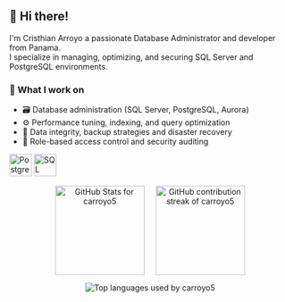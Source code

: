 ## 👋 Hi there!
I'm Cristhian Arroyo a passionate Database Administrator and developer from Panama.  
I specialize in managing, optimizing, and securing SQL Server and PostgreSQL environments.

### 🧩 What I work on
- 🗃️ Database administration (SQL Server, PostgreSQL, Aurora) 
- ⚙️ Performance tuning, indexing, and query optimization 
- 🧪 Data integrity, backup strategies and disaster recovery 
- 🔐 Role-based access control and security auditing
<p align="left">
  <img src="https://cdn.jsdelivr.net/gh/devicons/devicon/icons/postgresql/postgresql-original.svg" alt="PostgreSQL logo" width="40" height="40" title="PostgreSQL"/>
  <img src="https://cdn.jsdelivr.net/gh/devicons/devicon/icons/microsoftsqlserver/microsoftsqlserver-plain.svg" alt="SQL Server logo" width="40" height="40" title="Microsoft SQL Server"/>
</p>

<div align="center" style="display: flex; justify-content: center; gap: 20px;">
  <img 
    src="https://github-readme-stats.vercel.app/api?username=carroyo5&show_icons=true&theme=default&title_color=5da0d7&text_color=936daa&icon_color=cd9af9&bg_color=f2f2f2"
    alt="GitHub Stats for carroyo5"
    height="160"
  />
  <img 
    src="https://github-readme-streak-stats.herokuapp.com/?user=carroyo5&theme=default&ring=cd9af9&fire=cd9af9&currStreakLabel=5da0d7&sideLabels=936daa&sideNums=936daa&dates=936daa&background=f2f2f2"
    alt="GitHub contribution streak of carroyo5"
    height="160"
  />
</div>

<p align="center">
  <img 
    src="https://github-readme-stats.vercel.app/api/top-langs/?username=carroyo5&layout=compact&theme=default&title_color=5da0d7&text_color=936daa&bg_color=f2f2f2"
    alt="Top languages used by carroyo5"
  />
</p>
